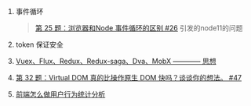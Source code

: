1. 事件循环

   > [第 25 题：浏览器和Node 事件循环的区别 #26](https://github.com/Advanced-Frontend/Daily-Interview-Question/issues/26) 引发的node11的问题

2. token 保证安全

3. [Vuex、Flux、Redux、Redux-saga、Dva、MobX ———— 思想](https://zhuanlan.zhihu.com/p/53599723)

4. [第 32 题：Virtual DOM 真的比操作原生 DOM 快吗？谈谈你的想法。 #47](https://github.com/Advanced-Frontend/Daily-Interview-Question/issues/47)

5. [前端怎么做用户行为统计分析](https://www.jianshu.com/p/7f7185786cc1)

